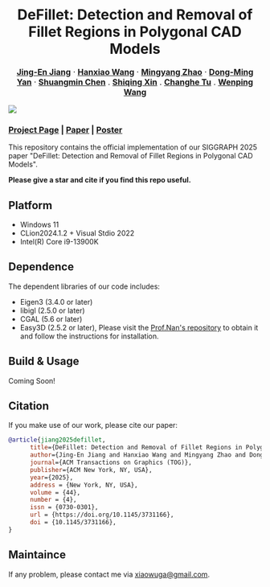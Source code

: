 <p align="center">
  <p align="center">
    <h1 align="center">DeFillet: Detection and Removal of Fillet Regions in Polygonal CAD Models</h1>
  </p>
  <p align="center" style="font-size:16px">
    <a target="_blank" href="https://xiaowuga.github.io/"><strong>Jing-En Jiang</strong></a>
    ·
    <a target="_blank" href="https://github.com/hanxiaowang00"><strong>Hanxiao Wang</strong></a>
    ·
    <a target="_blank" href="https://zikai1.github.io/"><strong>Mingyang Zhao</strong></a>
    ·
    <a target="_blank" href="https://sites.google.com/site/yandongming/"><strong>Dong-Ming Yan</strong></a>
    ·
    <a target="_blank" href="https://xk.qust.edu.cn/info/1041/4695.htm"><strong>Shuangmin Chen</strong></a>
    .
    <a target="_blank" href="https://irc.cs.sdu.edu.cn/~shiqing/index.html"><strong>Shiqing Xin</strong></a>
    .
    <a target="_blank" href="https://faculty.sdu.edu.cn/tuzhanghe/en/index.htm"><strong>Changhe Tu</strong></a>
    .
    <a target="_blank" href="https://engineering.tamu.edu/cse/profiles/Wang-Wenping.html"><strong>Wenping Wang</strong></a>
</p>


![](./asset/teaser2.png)
### [Project Page](https://github.com/xiaowuga/DeFillet) | [Paper](https://github.com/xiaowuga/DeFillet) | [Poster](https://github.com/xiaowuga/DeFillet)

This repository contains the official implementation of our SIGGRAPH 2025 paper "DeFillet: Detection and Removal of Fillet Regions in Polygonal CAD Models".

[//]: # ([![点击观看视频]&#40;./asset/img.png&#41;]&#40;https://www.bilibili.com/video/BV1sW8wz6EEc/?vd_source=092295aa747638ab207808257f039dea&#41;)

**Please give a star and cite if you find this repo useful.**

## Platform
- Windows 11
- CLion2024.1.2 +  Visual Stdio 2022
- Intel(R) Core i9-13900K

## Dependence

The dependent libraries of our code includes:
- Eigen3 (3.4.0 or later)
- libigl (2.5.0 or later)
- CGAL (5.6 or later)
- Easy3D (2.5.2 or later), Please visit the [Prof.Nan's repository](https://github.com/LiangliangNan/Easy3D) to obtain it and follow the instructions for installation.



## Build & Usage

Coming Soon! 

## Citation
If you make use of our work, please cite our paper:

```bibtex
@article{jiang2025defillet,
      title={DeFillet: Detection and Removal of Fillet Regions in Polygonal CAD Models}, 
      author={Jing-En Jiang and Hanxiao Wang and Mingyang Zhao and Dong-Ming Yan and Chen, Shuangmin and Xin, Shiqing and Tu, Changhe and Wang, Wenping },
      journal={ACM Transactions on Graphics (TOG)},
      publisher={ACM New York, NY, USA},
      year={2025},
      address = {New York, NY, USA},
      volume = {44},
      number = {4},
      issn = {0730-0301},
      url = {https://doi.org/10.1145/3731166},
      doi = {10.1145/3731166},
}
```


## Maintaince

If any problem, please contact me via <xiaowuga@gmail.com>.





